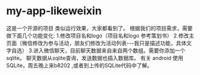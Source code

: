 my-app-likeweixin
=================
这是一个开源的项目 类似运行效果，大家都看到了。
根据我们的项目需求，需要做下面几个功能变化:
1.修改项目名和logo（项目名和logo 参考策划书）
2.修改主页面（微信修改为参与活动，朋友们修改为活动列表---我只是描述功能，具体文字自选）
3.进入微信聊天，目前聊天数据来自来自两个数组。需要你添加一个sqlite。 聊天数据从sqlite查询，发送数据也插入数据库。
有关 android 使用SQLite，周五晚上来b8202 ,或者到上传的SQLite代码中了解。
